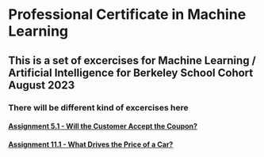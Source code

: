 # Professional Certificate in Machine Learning 

## This is a set of excercises for Machine Learning / Artificial Intelligence for Berkeley School Cohort August 2023

### There will be different kind of excercises here 

#### [Assignment 5.1 - Will the Customer Accept the Coupon?](https://github.com/maugomez77/kraftwerk/blob/main/module_5/assignment_5.1/README.md) 

#### [Assignment 11.1 - What Drives the Price of a Car?](https://github.com/maugomez77/kraftwerk/blob/main/module_11/practical_application_II_starter/README.md) 

